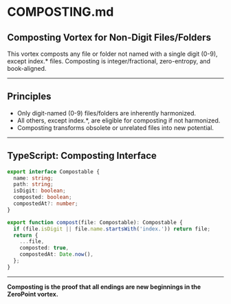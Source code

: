 # COMPOSTING.md

## Composting Vortex for Non-Digit Files/Folders

This vortex composts any file or folder not named with a single digit (0-9), except index.* files. Composting is integer/fractional, zero-entropy, and book-aligned.

---

## Principles
- Only digit-named (0-9) files/folders are inherently harmonized.
- All others, except index.*, are eligible for composting if not harmonized.
- Composting transforms obsolete or unrelated files into new potential.

---

## TypeScript: Composting Interface
```typescript
export interface Compostable {
  name: string;
  path: string;
  isDigit: boolean;
  composted: boolean;
  compostedAt?: number;
}

export function compost(file: Compostable): Compostable {
  if (file.isDigit || file.name.startsWith('index.')) return file;
  return {
    ...file,
    composted: true,
    compostedAt: Date.now(),
  };
}
```

---

**Composting is the proof that all endings are new beginnings in the ZeroPoint vortex.** 